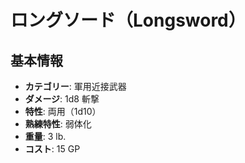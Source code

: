 # ロングソード（Longsword）

## 基本情報
- **カテゴリー**: 軍用近接武器
- **ダメージ**: 1d8 斬撃
- **特性**: 両用（1d10）
- **熟練特性**: 弱体化
- **重量**: 3 lb.
- **コスト**: 15 GP
